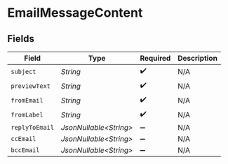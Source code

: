 # EmailMessageContent


## Fields

| Field                   | Type                    | Required                | Description             |
| ----------------------- | ----------------------- | ----------------------- | ----------------------- |
| `subject`               | *String*                | :heavy_check_mark:      | N/A                     |
| `previewText`           | *String*                | :heavy_check_mark:      | N/A                     |
| `fromEmail`             | *String*                | :heavy_check_mark:      | N/A                     |
| `fromLabel`             | *String*                | :heavy_check_mark:      | N/A                     |
| `replyToEmail`          | *JsonNullable\<String>* | :heavy_minus_sign:      | N/A                     |
| `ccEmail`               | *JsonNullable\<String>* | :heavy_minus_sign:      | N/A                     |
| `bccEmail`              | *JsonNullable\<String>* | :heavy_minus_sign:      | N/A                     |